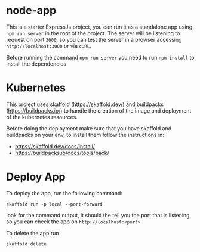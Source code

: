 # node-app

This is a starter ExpressJs project, you can run it as a standalone
app using `npm run server` in the root of the project.
The server will be listening to request on port `3000`,
so you can test the server in a browser accessing `http://localhost:3000` or via `cURL`.

Before running the command `npm run server` you need to run `npm install` to
install the dependencies
# Kubernetes

This project uses skaffold (https://skaffold.dev/) and buildpacks (https://buildpacks.io/)
to handle the creation of the image and deployment of the kubernetes resources.

Before doing the deployment make sure that you have skaffold and buildpacks on your env, to install them
follow the instructions in:

 - https://skaffold.dev/docs/install/
 - https://buildpacks.io/docs/tools/pack/

# Deploy App

To deploy the app, run the following command:

```
skaffold run -p local --port-forward
```

look for the command output, it should the tell you the port that is listening, so you can check the
app on `http://localhost:<port>`

To delete the app run

```
skaffold delete
```
